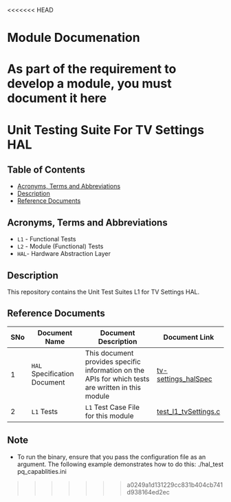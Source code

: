 <<<<<<< HEAD
# Module Documenation

As part of the requirement to develop a module, you must document it here
=======
# Unit Testing Suite For TV Settings HAL

## Table of Contents

- [Acronyms, Terms and Abbreviations](#acronyms-terms-and-abbreviations)
- [Description](#description)
- [Reference Documents](#reference-documents)

## Acronyms, Terms and Abbreviations

- `L1` - Functional Tests
- `L2` - Module (Functional) Tests
- `HAL`- Hardware Abstraction Layer

## Description

This repository contains the Unit Test Suites L1 for TV Settings HAL.

## Reference Documents

<!-- Need to update links to point to correct repo -->
|SNo|Document Name|Document Description|Document Link|
|---|-------------|--------------------|-------------|
|1|`HAL` Specification Document|This document provides specific information on the APIs for which tests are written in this module|[tv-settings_halSpec](https://github.com/comcast-sky/rdk-components-hal-tvsettings/blob/develop/docs/pages/tv-settings_halSpec.md "tv-settings_halSpec" )|
|2|`L1` Tests | `L1` Test Case File for this module | [test_l1_tvSettings.c]( https://github.com/comcast-sky/rdk-components-haltest-tvsettings/blob/master/src/test_l1_tvSettings.c         "test_l1_tvSettings.c" )|

## Note

- To run the binary, ensure that you pass the configuration file as an argument. The following example demonstrates how to do this:                             ./hal_test pq_capablities.ini
>>>>>>> a0249a1d131229cc831b404cb741d938164ed2ec
